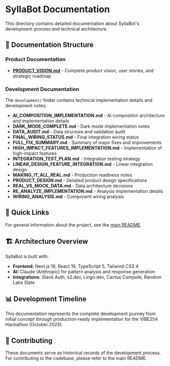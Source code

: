 # SyllaBot Documentation

This directory contains detailed documentation about SyllaBot's development process and technical architecture.

## 📁 Documentation Structure

### Product Documentation

- **[PRODUCT_VISION.md](./PRODUCT_VISION.md)** - Complete product vision, user stories, and strategic roadmap

### Development Documentation

The `development/` folder contains technical implementation details and development notes:

- **AI_COMPOSITION_IMPLEMENTATION.md** - AI composition architecture and implementation details
- **DARK_MODE_COMPLETE.md** - Dark mode implementation notes
- **DATA_AUDIT.md** - Data structure and validation audit
- **FINAL_WIRING_STATUS.md** - Final integration wiring status
- **FULL_FIX_SUMMARY.md** - Summary of major fixes and improvements
- **HIGH_IMPACT_FEATURES_IMPLEMENTATION.md** - Implementation of high-impact features
- **INTEGRATION_TEST_PLAN.md** - Integration testing strategy
- **LINEAR_DESIGN_FEATURE_INTEGRATION.md** - Linear integration design
- **MAKING_IT_ALL_REAL.md** - Production readiness notes
- **PRODUCT_DESIGN.md** - Detailed product design specifications
- **REAL_VS_MOCK_DATA.md** - Data architecture decisions
- **RE_ANALYZE_IMPLEMENTATION.md** - Analysis implementation details
- **WIRING_ANALYSIS.md** - Component wiring analysis

## 🎯 Quick Links

For general information about the project, see the [main README](../README.md).

## 🏗️ Architecture Overview

SyllaBot is built with:
- **Frontend:** Next.js 16, React 19, TypeScript 5, Tailwind CSS 4
- **AI:** Claude (Anthropic) for pattern analysis and response generation
- **Integrations:** Stack Auth, s2.dev, Lingo.dev, Cactus Compute, Random Labs Slate

## 📊 Development Timeline

This documentation represents the complete development journey from initial concept through production-ready implementation for the VIBE254 Hackathon (October 2025).

## 🤝 Contributing

These documents serve as historical records of the development process. For contributing to the codebase, please refer to the main README.
